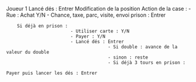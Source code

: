 Joueur 1
        Lancé dés : Entrer
        Modification de la position
        Action de la case :
                           - Rue : Achat Y/N
                           - Chance, taxe, parc, visite, envoi prison : Entrer

        Si déjà en prison :
                            - Utiliser carte : Y/N
                            - Payer : Y/N
                            - Lancé dés : Entrer
                                          - Si double : avance de la valeur du double
                                          - sinon : reste
                                          - Si déjà 3 tours en prison :
                                                                        Payer puis lancer les dés : Entrer

